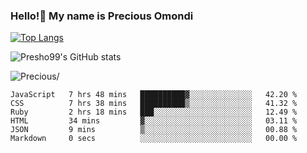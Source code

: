 ### Hello!👋 My name is Precious Omondi 

[![Top Langs](https://github-readme-stats.vercel.app/api/top-langs/?username=Presho99&langs_count=8&theme=dark)](https://github.com/Presho99/github-readme-stats)

![Presho99's GitHub stats](https://github-readme-stats.vercel.app/api?username=Presho99&show_icons=true&theme=dark)


<p align="left"> <img src=https://komarev.com/ghpvc/?username=Presho99&color=blueviolet alt=Precious/></p>






<!--START_SECTION:waka-->

```text
JavaScript   7 hrs 48 mins   ██████████▓░░░░░░░░░░░░░░   42.20 %
CSS          7 hrs 38 mins   ██████████▒░░░░░░░░░░░░░░   41.32 %
Ruby         2 hrs 18 mins   ███░░░░░░░░░░░░░░░░░░░░░░   12.49 %
HTML         34 mins         ▓░░░░░░░░░░░░░░░░░░░░░░░░   03.11 %
JSON         9 mins          ▒░░░░░░░░░░░░░░░░░░░░░░░░   00.88 %
Markdown     0 secs          ░░░░░░░░░░░░░░░░░░░░░░░░░   00.00 %
```

<!--END_SECTION:waka-->

